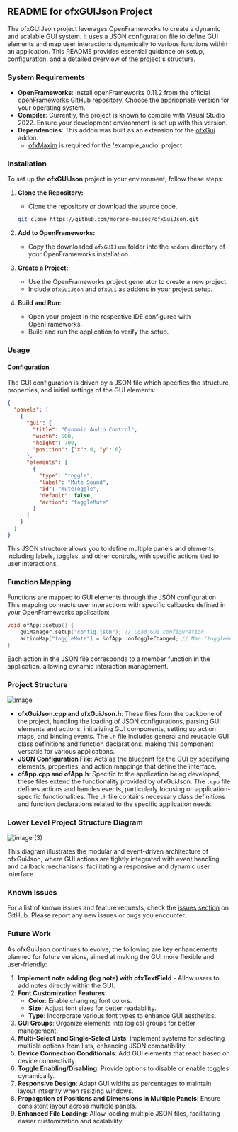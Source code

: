 ## README for ofxGUIJson Project

The ofxGUIJson project leverages OpenFrameworks to create a dynamic and scalable GUI system. It uses a JSON configuration file to define GUI elements and map user interactions dynamically to various functions within an application. This README provides essential guidance on setup, configuration, and a detailed overview of the project's structure.

### System Requirements
- **OpenFrameworks**: Install openFrameworks 0.11.2 from the official [openFrameworks GitHub repository](https://github.com/openframeworks/openFrameworks/releases/tag/0.11.2). Choose the appriopriate version for your operating system.
- **Compiler**: Currently, the project is known to compile with Visual Studio 2022. Ensure your development environment is set up with this version.
- **Dependencies**: This addon was built as an extension for the [ofxGui](https://github.com/openframeworks/openFrameworks/tree/master/addons/ofxGui) addon.
  - [ofxMaxim](https://github.com/micknoise/Maximilian) is required for the 'example_audio' project.

### Installation
To set up the **ofxGUIJson** project in your environment, follow these steps:

1. **Clone the Repository:**
    - Clone the repository or download the source code.
   ```bash
   git clone https://github.com/moreno-moises/ofxGuiJson.git
   
2. **Add to OpenFrameworks:**
    - Copy the downloaded `ofxGUIJson` folder into the `addons` directory of your OpenFrameworks installation.

3. **Create a Project:**
    - Use the OpenFrameworks project generator to create a new project.
    - Include `ofxGuiJson` and `ofxGui` as addons in your project setup.

4. **Build and Run:**
    - Open your project in the respective IDE configured with OpenFrameworks.
    - Build and run the application to verify the setup.

### Usage
#### Configuration
The GUI configuration is driven by a JSON file which specifies the structure, properties, and initial settings of the GUI elements:
```json
{
  "panels": [
    {
      "gui": {
        "title": "Dynamic Audio Control",
        "width": 500,
        "height": 700,
        "position": {"x": 0, "y": 0}
      },
      "elements": [
        {
          "type": "toggle",
          "label": "Mute Sound",
          "id": "muteToggle",
          "default": false,
          "action": "toggleMute"
        }
      ]
    }
  ]
}
```
This JSON structure allows you to define multiple panels and elements, including labels, toggles, and other controls, with specific actions tied to user interactions.

### Function Mapping
Functions are mapped to GUI elements through the JSON configuration. This mapping connects user interactions with specific callbacks defined in your OpenFrameworks application:
```cpp
void ofApp::setup() {
    guiManager.setup("config.json"); // Load GUI configuration
    actionMap["toggleMute"] = &ofApp::onToggleChanged; // Map "toggleMute" action to a function
}
```
Each action in the JSON file corresponds to a member function in the application, allowing dynamic interaction management.

### Project Structure

![image](https://github.com/user-attachments/assets/01ce8220-c844-4de6-aef9-08b2b7a3578a)


- **ofxGuiJson.cpp and ofxGuiJson.h**: These files form the backbone of the project, handling the loading of JSON configurations, parsing GUI elements and actions, initializing GUI components, setting up action maps, and binding events. The `.h` file includes general and reusable GUI class definitions and function declarations, making this component versatile for various applications.
- **JSON Configuration File**: Acts as the blueprint for the GUI by specifying elements, properties, and action mappings that define the interface.
- **ofApp.cpp and ofApp.h**: Specific to the application being developed, these files extend the functionality provided by ofxGuiJson. The `.cpp` file defines actions and handles events, particularly focusing on application-specific functionalities. The `.h` file contains necessary class definitions and function declarations related to the specific application needs.

### Lower Level Project Structure Diagram

![image (3)](https://github.com/user-attachments/assets/81d4fe7c-a0dd-470e-8834-1fad57c76138)

This diagram illustrates the modular and event-driven architecture of ofxGuiJson, where GUI actions are tightly integrated with event handling and callback mechanisms, facilitating a responsive and dynamic user interface


### Known Issues
For a list of known issues and feature requests, check the [issues section](https://github.com/moreno-moises/ofxGuiJson/issues) on GitHub. Please report any new issues or bugs you encounter.

### Future Work
As ofxGuiJson continues to evolve, the following are key enhancements planned for future versions, aimed at making the GUI more flexible and user-friendly:
1. **Implement note adding (log note) with ofxTextField** - Allow users to add notes directly within the GUI.
2. **Font Customization Features**:
   - **Color**: Enable changing font colors.
   - **Size**: Adjust font sizes for better readability.
   - **Type**: Incorporate various font types to enhance GUI aesthetics.
3. **GUI Groups**: Organize elements into logical groups for better management.
4. **Multi-Select and Single-Select Lists**: Implement systems for selecting multiple options from lists, enhancing JSON compatibility.
5. **Device Connection Conditionals**: Add GUI elements that react based on device connectivity.
6. **Toggle Enabling/Disabling**: Provide options to disable or enable toggles dynamically.
7. **Responsive Design**: Adapt GUI widths as percentages to maintain layout integrity when resizing windows.
8. **Propagation of Positions and Dimensions in Multiple Panels**: Ensure consistent layout across multiple panels.
9. **Enhanced File Loading**: Allow loading multiple JSON files, facilitating easier customization and scalability.




